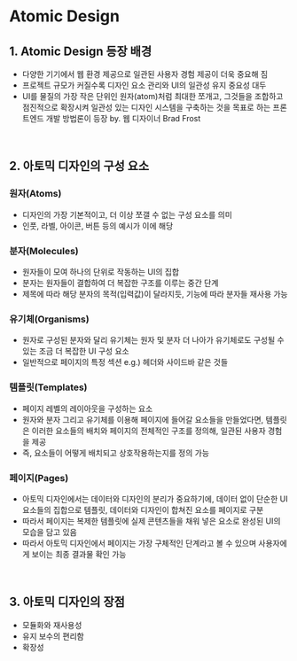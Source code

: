 # Atomic Design

## 1. Atomic Design 등장 배경

- 다양한 기기에서 웹 환경 제공으로 일관된 사용자 경험 제공이 더욱 중요해 짐
- 프로젝트 규모가 커질수록 디자인 요소 관리와 UI의 일관성 유지 중요성 대두
- UI를 물질의 가장 작은 단위인 원자(atom)처럼 최대한 쪼개고, 그것들을 조합하고 점진적으로 확장시켜 일관성 있는 디자인 시스템을 구축하는 것을 목표로 하는 프론트엔드 개발 방법론이 등장 by. 웹 디자이너 Brad Frost

<br/>

## 2. 아토믹 디자인의 구성 요소

### 원자(Atoms)

- 디자인의 가장 기본적이고, 더 이상 쪼갤 수 없는 구성 요소를 의미
- 인풋, 라벨, 아이콘, 버튼 등의 예시가 이에 해당

### 분자(Molecules)

- 원자들이 모여 하나의 단위로 작동하는 UI의 집합
- 분자는 원자들이 결합하여 더 복잡한 구조를 이루는 중간 단계
- 제목에 따라 해당 분자의 목적(입력값)이 달라지듯, 기능에 따라 분자들 재사용 가능

### 유기체(Organisms)

- 원자로 구성된 분자와 달리 유기체는 원자 및 분자 더 나아가 유기체로도 구성될 수 있는 조금 더 복잡한 UI 구성 요소
- 일반적으로 페이지의 특정 섹션 e.g.) 헤더와 사이드바 같은 것들

### 템플릿(Templates)

- 페이지 레벨의 레이아웃을 구성하는 요소
- 원자와 분자 그리고 유기체를 이용해 페이지에 들어갈 요소들을 만들었다면, 템플릿은 이러한 요소들의 배치와 페이지의 전체적인 구조를 정의해, 일관된 사용자 경험을 제공
- 즉, 요소들이 어떻게 배치되고 상호작용하는지를 정의 가능

### 페이지(Pages)

- 아토믹 디자인에서는 데이터와 디자인의 분리가 중요하기에, 데이터 없이 단순한 UI 요소들의 집합으로 템플릿, 데이터와 디자인이 합쳐진 요소를 페이지로 구분
- 따라서 페이지는 복제한 템플릿에 실제 콘텐츠들을 채워 넣은 요소로 완성된 UI의 모습을 담고 있음
- 따라서 아토믹 디자인에서 페이지는 가장 구체적인 단계라고 볼 수 있으며 사용자에게 보이는 최종 결과물 확인 가능

<br/>

## 3. 아토믹 디자인의 장점

- 모듈화와 재사용성
- 유지 보수의 편리함
- 확장성
